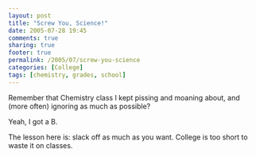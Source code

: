 ```yaml
---
layout: post
title: "Screw You, Science!"
date: 2005-07-28 19:45
comments: true
sharing: true
footer: true
permalink: /2005/07/screw-you-science
categories: [College]
tags: [chemistry, grades, school]
---
```

Remember that Chemistry class I kept pissing and moaning about, and (more often) ignoring as much as possible?

Yeah, I got a B.

The lesson here is: slack off as much as you want.  College is too short to waste it on classes.
